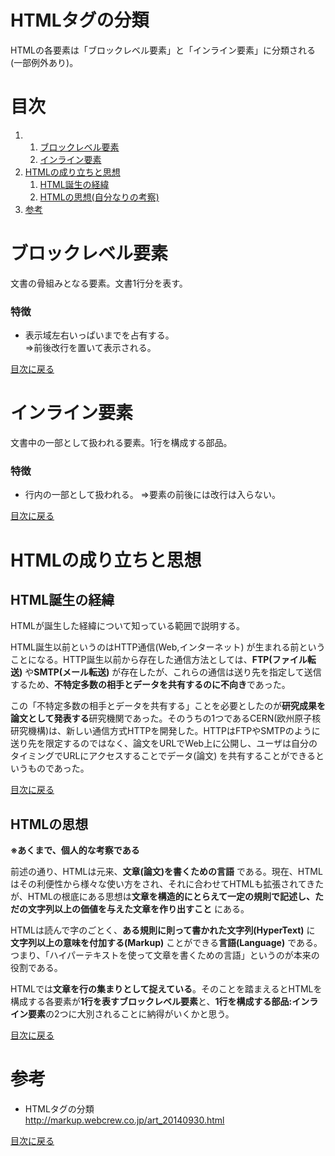 # HTMLタグの分類
HTMLの各要素は「ブロックレベル要素」と「インライン要素」に分類される(一部例外あり)。

# 目次
1. 1. [ブロックレベル要素](#ブロックレベル要素)
   2. [インライン要素](#インライン要素)
2. [HTMLの成り立ちと思想](#HTMLの成り立ちと思想)
   1. [HTML誕生の経緯](#HTML誕生の経緯)
   2. [HTMLの思想(自分なりの考察)](#HTMLの思想)
3. [参考](#参考)

# ブロックレベル要素
文書の骨組みとなる要素。文書1行分を表す。

### 特徴
- 表示域左右いっぱいまでを占有する。  
   ⇒前後改行を置いて表示される。

[目次に戻る](#目次)


# インライン要素
文書中の一部として扱われる要素。1行を構成する部品。

### 特徴
- 行内の一部として扱われる。
   ⇒要素の前後には改行は入らない。

[目次に戻る](#目次)


# HTMLの成り立ちと思想

## HTML誕生の経緯
HTMLが誕生した経緯について知っている範囲で説明する。
  
HTML誕生以前というのはHTTP通信(Web,インターネット) が生まれる前ということになる。HTTP誕生以前から存在した通信方法としては、**FTP(ファイル転送)** や**SMTP(メール転送)** が存在したが、これらの通信は送り先を指定して送信するため、**不特定多数の相手とデータを共有するのに不向き**であった。  
  
この「不特定多数の相手とデータを共有する」ことを必要としたのが**研究成果を論文として発表する**研究機関であった。そのうちの1つであるCERN(欧州原子核研究機構)は、新しい通信方式HTTPを開発した。HTTPはFTPやSMTPのように送り先を限定するのではなく、論文をURLでWeb上に公開し、ユーザは自分のタイミングでURLにアクセスすることでデータ(論文) を共有することができるというものであった。
   
[目次に戻る](#目次) 
   
## HTMLの思想
**※あくまで、個人的な考察である**  
  
前述の通り、HTMLは元来、**文章(論文)を書くための言語** である。現在、HTMLはその利便性から様々な使い方をされ、それに合わせてHTMLも拡張されてきたが、HTMLの根底にある思想は**文章を構造的にとらえて一定の規則で記述し、ただの文字列以上の価値を与えた文章を作り出すこと** にある。
  
HTMLは読んで字のごとく、**ある規則に則って書かれた文字列(HyperText)** に **文字列以上の意味を付加する(Markup)** ことができる**言語(Language)** である。つまり、「ハイパーテキストを使って文章を書くための言語」というのが本来の役割である。  
  
HTMLでは**文章を行の集まりとして捉えている**。そのことを踏まえるとHTMLを構成する各要素が**1行を表すブロックレベル要素**と、**1行を構成する部品:インライン要素**の2つに大別されることに納得がいくかと思う。

[目次に戻る](#目次)

# 参考
- HTMLタグの分類  
http://markup.webcrew.co.jp/art_20140930.html

[目次に戻る](#目次)
